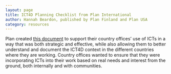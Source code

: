 ```yaml
---
layout: page
title: ICT4D Planning Checklist from Plan International
author: Hannah Beardon, published by Plan Finland and Plan USA
category: resources
---
```

Plan created [this document](http://simlab.org/resources/coursem4cso/files/ICT4D%20Planning%20Checklist_Plan.doc/) to support their country offices’ use of ICTs in a way that was both strategic and effective, while also allowing them to better understand and document the ICT4D context in the different countries where they are working. Country offices wanted to ensure that they were incorporating ICTs into their work based on real needs and interest from the ground, both internally and with communities.  
